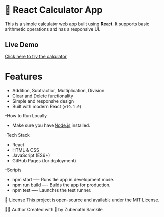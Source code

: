 # 🧮 React Calculator App

This is a simple calculator web app built using **React**. It supports basic arithmetic operations and has a responsive UI.

## Live Demo
[Click here to try the calculator](https://ZUBENATHI-SAMKILE.github.io/calculator-react/)

# Features
- Addition, Subtraction, Multiplication, Division
- Clear and Delete functionality
- Simple and responsive design
- Built with modern React (`v19.1.0`)

-How to Run Locally
- Make sure you have [Node.js](https://nodejs.org/) installed.

-Tech Stack
- React
- HTML & CSS
- JavaScript (ES6+)
- GitHub Pages (for deployment)

-Scripts
- npm start —- Runs the app in development mode.
- npm run build —- Builds the app for production.
- npm test —- Launches the test runner.

📄 License
This project is open-source and available under the MIT License.

🧑‍💻 Author
Created with 💙 by Zubenathi Samkile
